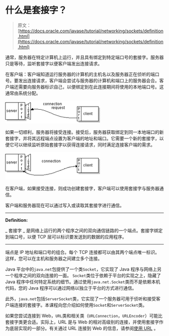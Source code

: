 # 什么是套接字？

> 原文： [https://docs.oracle.com/javase/tutorial/networking/sockets/definition.html](https://docs.oracle.com/javase/tutorial/networking/sockets/definition.html)

通常，服务器在特定计算机上运行，​​并且具有绑定到特定端口号的套接字。服务器只是等待，监听套接字以便客户端发出连接请求。

在客户端：客户端知道运行服务器的计算机的主机名以及服务器正在侦听的端口号。要发出连接请求，客户端会尝试与服务器的计算机和端口上的服务器会合。客户端还需要向服务器标识自己，以便绑定到在此连接期间将使用的本地端口号。这通常由系统分配。

![A client's connection request](img/e99613319760e96e1ec0579ce179bb1b.jpg)

如果一切顺利，服务器将接受连接。接受后，服务器获取绑定到同一本地端口的新套接字，并将其远程端点设置为客户端的地址和端口。它需要一个新的套接字，以便它可以继续监听原始套接字以获得连接请求，同时满足连接客户端的需求。

![The connection is made](img/ed36d613974edf463f81ceca157310de.jpg)

在客户端，如果接受连接，则成功创建套接字，客户端可以使用套接字与服务器通信。

客户端和服务器现在可以通过写入或读取其套接字进行通信。

* * *

**Definition:** 

_ 套接字 _ 是网络上运行的两个程序之间的双向通信链路的一个端点。套接字绑定到端口号，以便 TCP 层可以标识要发送到的数据的应用程序。

* * *

端点是 IP 地址和端口号的组合。每个 TCP 连接都可以由其两个端点唯一标识。这样，您可以在主机和服务器之间建立多个连接。

Java 平台中的`java.net`包提供了一个类`Socket`，它实现了 Java 程序与网络上另一个程序之间的双向连接的一面。 `Socket`类位于依赖于平台的实现之上，隐藏了 Java 程序中任何特定系统的细节。通过使用`java.net.Socket`类而不是依赖本机代码，您的 Java 程序可以通过网络以独立于平台的方式进行通信。

此外，`java.net`包括`ServerSocket`类，它实现了一个服务器可用于侦听和接受客户端连接的套接字。本课程向您介绍如何使用`Socket`和`ServerSocket`类。

如果您尝试连接到 Web，`URL`类和相关类（`URLConnection`，`URLEncoder`）可能比套接字类更合适。实际上，URL 是与 Web 的相对高级别的连接，并使用套接字作为底层实现的一部分。有关通过 URL 连接到 Web 的信息，请参阅[使用 URL](../urls/index.html) 。